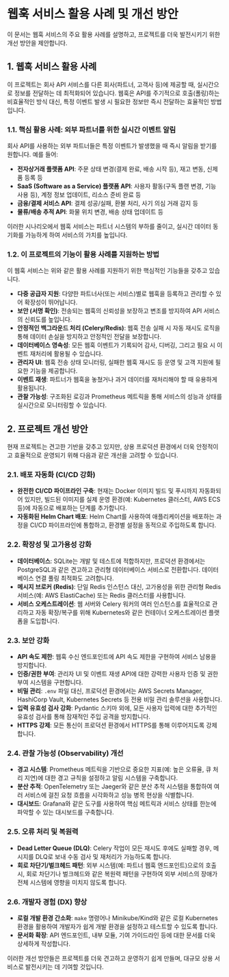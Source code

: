 # 웹훅 서비스 활용 사례 및 개선 방안

이 문서는 웹훅 서비스의 주요 활용 사례를 설명하고, 프로젝트를 더욱 발전시키기 위한 개선 방안을 제안합니다.

## 1. 웹훅 서비스 활용 사례

이 프로젝트는 회사 API 서비스를 다른 회사(파트너, 고객사 등)에 제공할 때, 실시간으로 정보를 전달하는 데 최적화되어 있습니다. 웹훅은 API를 주기적으로 호출(폴링)하는 비효율적인 방식 대신, 특정 이벤트 발생 시 필요한 정보만 즉시 전달하는 효율적인 방법입니다.

### 1.1. 핵심 활용 사례: 외부 파트너를 위한 실시간 이벤트 알림

회사 API를 사용하는 외부 파트너들은 특정 이벤트가 발생했을 때 즉시 알림을 받기를 원합니다. 예를 들어:

*   **전자상거래 플랫폼 API**: 주문 상태 변경(결제 완료, 배송 시작 등), 재고 변동, 신제품 등록 등
*   **SaaS (Software as a Service) 플랫폼 API**: 사용자 활동(구독 플랜 변경, 기능 사용 등), 계정 정보 업데이트, 리소스 준비 완료 등
*   **금융/결제 서비스 API**: 결제 성공/실패, 환불 처리, 사기 의심 거래 감지 등
*   **물류/배송 추적 API**: 화물 위치 변경, 배송 상태 업데이트 등

이러한 시나리오에서 웹훅 서비스는 파트너 시스템의 부하를 줄이고, 실시간 데이터 동기화를 가능하게 하여 서비스의 가치를 높입니다.

### 1.2. 이 프로젝트의 기능이 활용 사례를 지원하는 방법

이 웹훅 서비스는 위와 같은 활용 사례를 지원하기 위한 핵심적인 기능들을 갖추고 있습니다.

*   **다중 공급자 지원**: 다양한 파트너사(또는 서비스)별로 웹훅을 등록하고 관리할 수 있어 확장성이 뛰어납니다.
*   **보안 (서명 확인)**: 전송되는 웹훅의 신뢰성을 보장하고 변조를 방지하여 API 서비스의 신뢰도를 높입니다.
*   **안정적인 백그라운드 처리 (Celery/Redis)**: 웹훅 전송 실패 시 자동 재시도 로직을 통해 데이터 손실을 방지하고 안정적인 전달을 보장합니다.
*   **데이터베이스 영속성**: 모든 웹훅 이벤트가 기록되어 감사, 디버깅, 그리고 필요 시 이벤트 재처리에 활용될 수 있습니다.
*   **관리자 UI**: 웹훅 전송 상태 모니터링, 실패한 웹훅 재시도 등 운영 및 고객 지원에 필요한 기능을 제공합니다.
*   **이벤트 재생**: 파트너가 웹훅을 놓쳤거나 과거 데이터를 재처리해야 할 때 유용하게 활용됩니다.
*   **관찰 가능성**: 구조화된 로깅과 Prometheus 메트릭을 통해 서비스의 성능과 상태를 실시간으로 모니터링할 수 있습니다.

## 2. 프로젝트 개선 방안

현재 프로젝트는 견고한 기반을 갖추고 있지만, 상용 프로덕션 환경에서 더욱 안정적이고 효율적으로 운영되기 위해 다음과 같은 개선을 고려할 수 있습니다.

### 2.1. 배포 자동화 (CI/CD 강화)

*   **완전한 CI/CD 파이프라인 구축**: 현재는 Docker 이미지 빌드 및 푸시까지 자동화되어 있지만, 빌드된 이미지를 실제 운영 환경(예: Kubernetes 클러스터, AWS ECS 등)에 자동으로 배포하는 단계를 추가합니다.
*   **자동화된 Helm Chart 배포**: Helm Chart를 사용하여 애플리케이션을 배포하는 과정을 CI/CD 파이프라인에 통합하고, 환경별 설정을 동적으로 주입하도록 합니다.

### 2.2. 확장성 및 고가용성 강화

*   **데이터베이스**: SQLite는 개발 및 테스트에 적합하지만, 프로덕션 환경에서는 PostgreSQL과 같은 견고하고 관리형 데이터베이스 서비스로 전환합니다. 데이터베이스 연결 풀링 최적화도 고려합니다.
*   **메시지 브로커 (Redis)**: 단일 Redis 인스턴스 대신, 고가용성을 위한 관리형 Redis 서비스(예: AWS ElastiCache) 또는 Redis 클러스터를 사용합니다.
*   **서비스 오케스트레이션**: 웹 서버와 Celery 워커의 여러 인스턴스를 효율적으로 관리하고 자동 확장/복구를 위해 Kubernetes와 같은 컨테이너 오케스트레이션 플랫폼을 도입합니다.

### 2.3. 보안 강화

*   **API 속도 제한**: 웹훅 수신 엔드포인트에 API 속도 제한을 구현하여 서비스 남용을 방지합니다.
*   **인증/권한 부여**: 관리자 UI 및 이벤트 재생 API에 대한 강력한 사용자 인증 및 권한 부여 시스템을 구현합니다.
*   **비밀 관리**: `.env` 파일 대신, 프로덕션 환경에서는 AWS Secrets Manager, HashiCorp Vault, Kubernetes Secrets 등 전용 비밀 관리 솔루션을 사용합니다.
*   **입력 유효성 검사 강화**: Pydantic 스키마 외에, 모든 사용자 입력에 대한 추가적인 유효성 검사를 통해 잠재적인 주입 공격을 방지합니다.
*   **HTTPS 강제**: 모든 통신이 프로덕션 환경에서 HTTPS를 통해 이루어지도록 강제합니다.

### 2.4. 관찰 가능성 (Observability) 개선

*   **경고 시스템**: Prometheus 메트릭을 기반으로 중요한 지표(예: 높은 오류율, 큐 처리 지연)에 대한 경고 규칙을 설정하고 알림 시스템을 구축합니다.
*   **분산 추적**: OpenTelemetry 또는 Jaeger와 같은 분산 추적 시스템을 통합하여 여러 서비스에 걸친 요청 흐름을 시각화하고 성능 병목 현상을 식별합니다.
*   **대시보드**: Grafana와 같은 도구를 사용하여 핵심 메트릭과 서비스 상태를 한눈에 파악할 수 있는 대시보드를 구축합니다.

### 2.5. 오류 처리 및 복원력

*   **Dead Letter Queue (DLQ)**: Celery 작업이 모든 재시도 후에도 실패할 경우, 메시지를 DLQ로 보내 수동 검사 및 재처리가 가능하도록 합니다.
*   **회로 차단기/벌크헤드 패턴**: 외부 시스템(예: 파트너 웹훅 엔드포인트)으로의 호출 시, 회로 차단기나 벌크헤드와 같은 복원력 패턴을 구현하여 외부 서비스의 장애가 전체 시스템에 영향을 미치지 않도록 합니다.

### 2.6. 개발자 경험 (DX) 향상

*   **로컬 개발 환경 간소화**: `make` 명령어나 Minikube/Kind와 같은 로컬 Kubernetes 환경을 활용하여 개발자가 쉽게 개발 환경을 설정하고 테스트할 수 있도록 합니다.
*   **문서화 확장**: API 엔드포인트, 내부 모듈, 기여 가이드라인 등에 대한 문서를 더욱 상세하게 작성합니다.

이러한 개선 방안들은 프로젝트를 더욱 견고하고 운영하기 쉽게 만들며, 대규모 상용 서비스로 발전시키는 데 기여할 것입니다.
